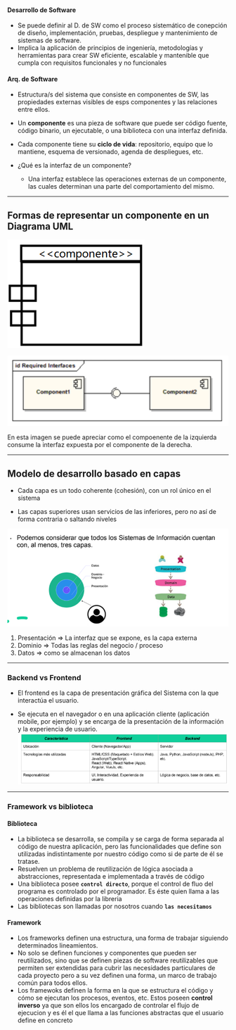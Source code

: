 #### Desarrollo de Software
* Se puede definir al D. de SW como el proceso sistemático de conepción de diseño, implementación, pruebas, despliegue  y mantenimiento de sistemas de software.
* Implica la aplicación de principios de ingeniería, metodologías y herramientas para crear SW eficiente, escalable y mantenible que cumpla con requisitos funcionales y no funcionales

#### Arq. de Software

* Estructura/s del sistema que consiste en componentes de SW, las propiedades externas visibles de esps componentes y las relaciones entre ellos.
* Un **componente** es una pieza de software que puede ser código fuente, código binario,
un ejecutable, o una biblioteca con una interfaz definida.
* Cada componente tiene su **ciclo de vida**: repositorio, equipo que lo mantiene, esquema de versionado, agenda de despliegues, etc.

* ¿Qué es la interfaz de un componente?

    * Una interfaz establece las operaciones externas de un componente, las cuales
determinan una parte del comportamiento del mismo.

---
## Formas de representar un componente en un Diagrama UML

![alt text](image-4.png)



![Dependencia de componentes](image-1.png)

En esta imagen se puede apreciar como el compoenente de la izquierda consume la interfaz expuesta por el componente de la derecha. 

---
## Modelo de desarrollo basado en capas

* Cada capa es un todo coherente (cohesión), con un rol único en el sistema

* Las capas superiores usan servicios de las inferiores, pero no así de forma contraria o saltando niveles

![Modelo de capas](image.png)

1. Presentación $\Rightarrow$ La interfaz que se expone, es la capa externa 
2. Dominio $\Rightarrow$ Todas las reglas del negocio / proceso
3. Datos $\Rightarrow$ como se almacenan los datos


---
### Backend vs Frontend
* El frontend es la capa de presentación gráfica del Sistema con la que
interactúa el usuario.

* Se ejecuta en el navegador o en una aplicación cliente (aplicación
mobile, por ejemplo) y se encarga de la presentación de la información y
la experiencia de usuario.
![Frontend vs Backend](image-2.png)

---
### Framework vs biblioteca 
#### Biblioteca
* La biblioteca se desarrolla, se compila y se carga de forma separada al
código de nuestra aplicación, pero las funcionalidades que define son
utilizadas indistintamente por nuestro código como si de parte de él se
tratase.
* Resuelven un problema de reutilización de lógica asociada a abstracciones, representada e implementada a través de código
* Una biblioteca posee **`control directo`**, porque el control de fluo del programa es controlado por el programador. Es éste quien llama a las operaciones definidas por la libreria
* Las bibliotecas son llamadas por nosotros cuando **`las necesitamos`**

#### Framework
* Los frameworks definen una estructura, una forma de trabajar siguiendo determinados lineamientos.
* No solo se definen funciones y componentes que pueden ser
reutilizados, sino que se definen piezas de software reutilizables que
permiten ser extendidas para cubrir las necesidades particulares de
cada proyecto pero a su vez definen una forma, un marco de trabajo
común para todos ellos.
* Los framewoks definen la forma en la que se estructura el código y cómo se ejecutan los procesos, eventos, etc. Estos poseen **control inverso** ya que son ellos los encargado de controlar el flujo de ejecucion y es él el que llama a las funciones abstractas que el usuario define en concreto